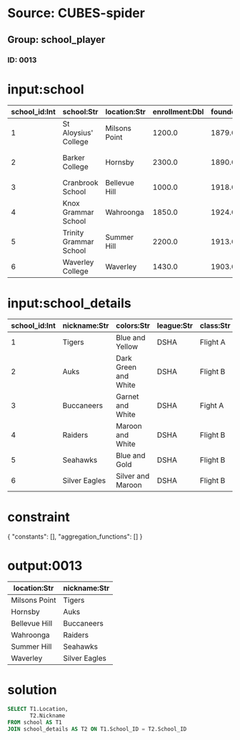 # Source: CUBES-spider
## Group: school_player
### ID: 0013

# input:school

| school_id:Int | school:Str | location:Str | enrollment:Dbl | founded:Dbl | denomination:Str | boys_or_girls:Str | day_or_boarding:Str | year_entered_competition:Dbl | school_colors:Str |
|---|---|---|---|---|---|---|---|---|---|
| 1 | St Aloysius' College | Milsons Point | 1200.0 | 1879.0 | Catholic | Boys | Day | 1929.0 | Royal Blue and Gold |
| 2 | Barker College | Hornsby | 2300.0 | 1890.0 | Anglican | Boys only to Yr 9 Co-ed Year 10 to 12 | Day & Boarding | 1929.0 | Red & Blue |
| 3 | Cranbrook School | Bellevue Hill | 1000.0 | 1918.0 | Anglican | Boys | Day & Boarding | 1929.0 | Red, White & Blue |
| 4 | Knox Grammar School | Wahroonga | 1850.0 | 1924.0 | Uniting Church | Boys | Day & Boarding | 1929.0 | Black & Blue |
| 5 | Trinity Grammar School | Summer Hill | 2200.0 | 1913.0 | Anglican | Boys | Day & Boarding | 1929.0 | Green and White |
| 6 | Waverley College | Waverley | 1430.0 | 1903.0 | Catholic | Boys | Day | 1944.0 | Royal Blue and Gold |

# input:school_details

| school_id:Int | nickname:Str | colors:Str | league:Str | class:Str | division:Str |
|---|---|---|---|---|---|
| 1 | Tigers | Blue and Yellow | DSHA | Flight A | Division 1 |
| 2 | Auks | Dark Green and White | DSHA | Flight B | Division 3 |
| 3 | Buccaneers | Garnet and White | DSHA | Fight A | Division 1 |
| 4 | Raiders | Maroon and White | DSHA | Flight B | Division 3 |
| 5 | Seahawks | Blue and Gold | DSHA | Flight B | Division 2 |
| 6 | Silver Eagles | Silver and Maroon | DSHA | Flight B | Division 3 |

# constraint

{
  "constants": [],
  "aggregation_functions": []
}

# output:0013

| location:Str | nickname:Str |
|---|---|
| Milsons Point | Tigers |
| Hornsby | Auks |
| Bellevue Hill | Buccaneers |
| Wahroonga | Raiders |
| Summer Hill | Seahawks |
| Waverley | Silver Eagles |

# solution

```sql
SELECT T1.Location,
       T2.Nickname
FROM school AS T1
JOIN school_details AS T2 ON T1.School_ID = T2.School_ID
```
